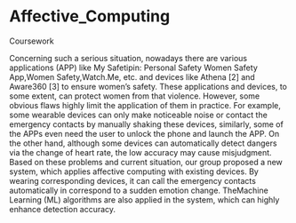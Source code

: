 # Affective_Computing
Coursework

Concerning such a serious situation, nowadays there are various applications (APP) like
My Safetipin: Personal Safety Women Safety App,Women Safety,Watch.Me, etc. and devices
like Athena [2] and Aware360 [3] to ensure women’s safety. These applications and devices, to
some extent, can protect women from that violence. However, some obvious flaws highly
limit the application of them in practice. For example, some wearable devices can only
make noticeable noise or contact the emergency contacts by manually shaking these devices,
similarly, some of the APPs even need the user to unlock the phone and launch the APP. On
the other hand, although some devices can automatically detect dangers via the change of
heart rate, the low accuracy may cause misjudgment. Based on these problems and current
situation, our group proposed a new system, which applies affective computing with existing
devices. By wearing corresponding devices, it can call the emergency contacts automatically
in correspond to a sudden emotion change. TheMachine Learning (ML) algorithms are also
applied in the system, which can highly enhance detection accuracy.
